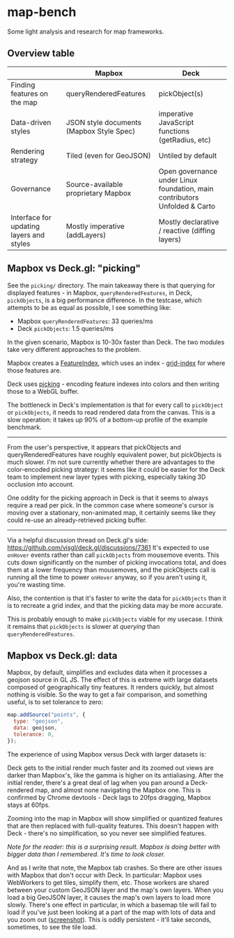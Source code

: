 # map-bench

Some light analysis and research for map frameworks.

## Overview table

| | Mapbox | Deck |
| -- | -- | -- |
| Finding features on the map | queryRenderedFeatures | pickObject(s) |
| Data-driven styles | JSON style documents (Mapbox Style Spec) | imperative JavaScript functions (getRadius, etc) |
| Rendering strategy | Tiled (even for GeoJSON) | Untiled by default |
| Governance | Source-available proprietary Mapbox | Open governance under Linux foundation, main contributors Unfolded & Carto |
| Interface for updating layers and styles | Mostly imperative (addLayers) | Mostly declarative / reactive (diffing layers) |

## Mapbox vs Deck.gl: "picking"

See the `picking/` directory. The main takeaway there is that
querying for displayed features - in Mapbox, `queryRenderedFeatures`,
in Deck, `pickObjects`, is a big performance difference. In the
testcase, which attempts to be as equal as possible, I see something
like:

- Mapbox `queryRenderedFeatures`: 33 queries/ms
- Deck `pickObjects`: 1.5 queries/ms

In the given scenario, Mapbox is 10-30x faster than Deck. The two
modules take very different approaches to the problem.

Mapbox creates a [FeatureIndex](https://github.com/mapbox/mapbox-gl-js/blob/cd11bcb3838d2011dc686f6888e87671c108cc1d/src/data/feature_index.js),
which uses an index - [grid-index](https://github.com/mapbox/grid-index)
for where those features are.

Deck uses [picking](https://deck.gl/docs/developer-guide/custom-layers/picking) - encoding
feature indexes into colors and then writing those to a WebGL buffer.

The bottleneck in Deck's implementation is that for every call to `pickObject`
or `pickObjects`, it needs to read rendered data from the canvas. This is
a slow operation: it takes up 90% of a bottom-up profile of the example
benchmark.

---

From the user's perspective, it appears that pickObjects and queryRenderedFeatures
have roughly equivalent power, but pickObjects is much slower. I'm not sure currently
whether there are advantages to the color-encoded picking strategy: it seems like
it could be easier for the Deck team to implement new layer types with picking,
especially taking 3D occlusion into account.

One oddity for the picking approach in Deck is that it seems to always require
a read per pick. In the common case where someone's cursor is moving over
a stationary, non-animated map, it certainly seems like they could re-use
an already-retrieved picking buffer.

---

Via a helpful discussion thread on Deck.gl's side: https://github.com/visgl/deck.gl/discussions/7361
It's expected to use `onHover` events rather than call `pickObjects` from mousemove events.
This cuts down significantly on the number of picking invocations total, and does them
at a lower frequency than mousemoves, and the pickObjects call is running all the time
to power `onHover` anyway, so if you aren't using it, you're wasting time.

Also, the contention is that it's faster to write the data for `pickObjects` than it
is to recreate a grid index, and that the picking data may be more accurate.

This is probably enough to make `pickObjects` viable for my usecase. I think it remains
that `pickObjects` is slower at _querying_ than `queryRenderedFeatures`.

## Mapbox vs Deck.gl: data

Mapbox, by default, simplifies and excludes data when it processes
a geojson source in GL JS. The effect of this is extreme with large
datasets composed of geographically tiny features. It renders quickly,
but almost nothing is visible. So the way to get a fair comparison, and
something useful, is to set tolerance to zero:

```js
map.addSource("points", {
  type: "geojson",
  data: geojson,
  tolerance: 0,
});
```

The experience of using Mapbox versus Deck with larger datasets is:

Deck gets to the initial render much faster and its zoomed out views
are darker than Mapbox's, like the gamma is higher on its antialiasing.
After the initial render, there's a great deal of lag when you pan
around a Deck-rendered map, and almost none navigating the Mapbox one.
This is confirmed by Chrome devtools - Deck lags to 20fps dragging,
Mapbox stays at 60fps.


Zooming into the map in Mapbox will show simplified or quantized features that
are then replaced with full-quality features. This doesn't happen
with Deck - there's no simplification, so you never see
simplified features.

_Note for the reader: this is a surprising result. Mapbox is doing
better with bigger data than I remembered. It's time to look closer._

And as I write that note, the Mapbox tab crashes. So there are other
issues with Mapbox that don't occur with Deck. In particular: Mapbox
uses WebWorkers to get tiles, simplify them, etc. Those workers
are shared between your custom GeoJSON layer and the map's own
layers. When you load a big GeoJSON layer, it causes the map's
own layers to load more slowly. There's one effect in particular,
in which a basemap tile will fail to load if you've just
been looking at a part of the map with lots of data and you zoom
out ([screenshot](https://share.cleanshot.com/YfKb2D)). This is
oddly persistent - it'll take seconds, sometimes, to see the tile
load.
